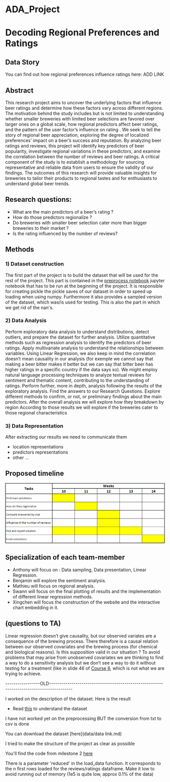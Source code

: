 # ADA_Project

# Decoding Regional Preferences and Ratings 

## Data Story
You can find out how regional preferences influence ratings here: ADD LINK

## Abstract
This research project aims to uncover the underlying factors that influence beer ratings and determine how these factors vary across different regions. The motivation behind the study includes but is not limited to understanding whether smaller breweries with limited beer selections are favored over larger ones on a global scale, how regional predictors affect beer ratings, and the pattern of the user factor’s influence on rating . We seek to tell the story of regional beer appreciation, exploring the degree of localized preferences’  impact on a beer’s success and reputation. By analyzing beer ratings and reviews, this project will identify key predictors of beer popularity, investigate regional variations in these predictors, and examine the correlation between the number of reviews and beer ratings. A critical component of the study is to establish a methodology for sourcing representative and reliable data from users to ensure the validity of our findings. The outcomes of this research will provide valuable insights for breweries to tailor their products to regional tastes and for enthusiasts to understand global beer trends.

## Research questions:
- What are the main predictors of a beer’s rating ?
- How do those predictors regionalize ?
- Do breweries with smaller beer selection cater more than bigger breweries to their market ? 
- Is the rating influenced by the number of reviews?

## Methods
### 1) Dataset construction
The first part of the project is to build the dataset that will be used for the rest of the project. This part is contained in the [preprocess notebook](src/2.preprocess.ipynb) jupyter notebook that has to be run at the beginning of the project. It is responsible for creating pickle the pickle saves of our dataset in order to speed up loading when using numpy. Furthermore it also provides a sampled version of the dataset, which was/is used for testing. This is also the part in which we get rid of the nan's.
### 2) Data Analysis
Perform exploratory data analysis to understand distributions, detect outliers, and prepare the dataset for further analysis.
Utilize quantitative methods such as regression analysis to identify the predictors of beer ratings. 
Apply multivariate analysis to understand the relationships between variables. Using Linear Regression, we also keep in mind the correlation doesn’t mean causality in our analysis (for exemple we cannot say that making a beer bitter makes it better but we can say that bitter beer has higher ratings in a specific country if the data says so).
We might employ natural language processing techniques to analyze textual reviews for sentiment and thematic content, contributing to the understanding of ratings.
Perform further, more in depth, analysis following the results of the exploratory analysis. Find the answers to our Research Questions.
Explore different methods to confirm, or not, or preliminary findings about the main predictors.
After the overall analysis we will explore how they breakdown by region
According to those results we will explore if the breweries cater to those regional characteristics
### 3) Data Representation
After extracting our results we need to communicate them
- location representations
- predictors representations
- other ...

## Proposed timeline
![image of planning](figures/planning.png)
## Specialization of each team-member
- Anthony will focus on : Data sampling, Data presentation, Linear Regression.
- Benjamin will explore the sentiment analysis.
- Mathieu will focus on regional analysis.
- Swann will focus on the final plotting of results and the implementation of different linear regression methods.
- Xingchen will focus the construction of the website and the interactive chart embedding in it.


## (questions to TA)
Linear regression doesn’t give causality, but our observed variates are a consequence of the brewing process. There therefore is a causal relation between our observed covariates and the brewing process (for chemical and biological reasons). Is this supposition valid in our situation ?
To avoid problems that may arise from unobserved covariates we are thinking to find a way to do a sensitivity analysis but we don’t see a way to do it without testing for a treatment (like in slide 46 of [Course 6](https://docs.google.com/presentation/d/1dAAAGZLETByUCAQcPSgntHWp8lwLdjJKzgcHPGrhs8Q/edit#slide=id.gf762380974_6_404), which is not what we are trying to achieve.



-----------------OLD-----------------------------------------------------------------------------------------


I worked on the description of the dataset. Here is the result

- Read [this](src/1.exploration.ipynb) to understand the dataset

I have not worked yet on the preprocessing BUT the conversion from txt to csv is done

You can download the dataset [here](data/data link.md)



I tried to make the structure of the project as clear as possible

You'll find the code from milestone 2 [here](docs/milestone_2/)



There is a parameter 'reduced' in the load_data function. It corresponds to the n first rows loaded for the reviews/ratings dataframe. Make it low to avoid running out of memory (1e5 is quite low, approx 0.1% of the data)
